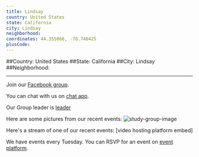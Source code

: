 ```yaml
---
title: Lindsay
country: United States
state: California
city: Lindsay
neighborhood: 
coordinates: 44.355066, -78.740425
plusCode:
---
```


##Country: United States
##State: California
##City: Lindsay
##Neighborhood: 
*****
Join our [Facebook group](https://www.facebook.com/groups/free.code.camp.lindsay).

You can chat with us on [chat app]().

Our Group leader is [leader]()

Here are some pictures from our recent events:
![study-group-image]()

Here's a stream of one of our recent events:
[video hosting platform embed]

We have events every Tuesday. You can RSVP for an event on [event platform]().

